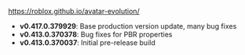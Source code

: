https://roblox.github.io/avatar-evolution/

- **v0.417.0.379929**: Base production version update, many bug fixes
- **v0.413.0.370378**: Bug fixes for PBR properties
- **v0.413.0.370037**: Initial pre-release build